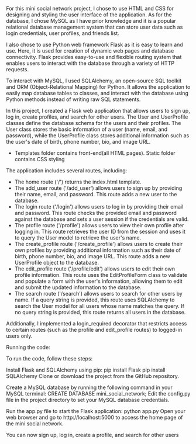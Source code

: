 For this mini social network project, I chose to use HTML and CSS for designing and styling the user interface of the application. As for the database, I chose MySQL as I have prior knowledge and it is a popular relational database management system that can store user data such as login credentials, user profiles, and friends list.

I also chose to use Python web framework Flask as it is easy to learn and use. Here, it is used for creation of dynamic web pages and database connectivity. Flask provides easy-to-use and flexible routing system that enables users to interact with the database through a variety of HTTP requests.

To interact with MySQL, I used SQLAlchemy, an open-source SQL toolkit and ORM (Object-Relational Mapping) for Python. It allows the application to easily map database tables to classes, and interact with the database using Python methods instead of writing raw SQL statements.

In this project, I created a Flask web application that allows users to sign up, log in, create profiles, and search for other users. The User and UserProfile classes define the database schema for the users and their profiles. The User class stores the basic information of a user (name, email, and password), while the UserProfile class stores additional information such as the user's date of birth, phone number, bio, and image URL.

* Templates folder contains front-end(all HTML pages). Static folder contains CSS styling


The application includes several routes, including:

* The home route ('/') returns the index.html template.
* The add_user route ('/add_user') allows users to sign up by providing their name, email, and password. This route adds a new user to the database.
* The login route ('/login') allows users to log in by providing their email and password. This route checks the provided email and password against the database and sets a user session if the credentials are valid.
* The profile route ('/profile') allows users to view their own profile after logging in. This route retrieves the user ID from the session and uses it to query the User model to retrieve the user's name.
* The create_profile route ('/create_profile') allows users to create their own profiles by providing additional information such as their date of birth, phone number, bio, and image URL. This route adds a new UserProfile object to the database.
* The edit_profile route ('/profile/edit') allows users to edit their own profile information. This route uses the EditProfileForm class to validate and populate a form with the user's information, allowing them to edit and submit the updated information to the database.
* The search route ('/search') allows users to search for other users by name. If a query string is provided, this route uses SQLAlchemy to search the User model for all users whose name matches the query. If no query string is provided, this route returns all users in the database.

Additionally, I implemented a login_required decorator that restricts access to certain routes (such as the profile and edit_profile routes) to logged-in users only.


Running the code:

To run the code, follow these steps:

Install Flask and SQLAlchemy using pip:
pip install Flask
pip install SQLAlchemy
Clone or download the project from the GitHub repository.

Create a MySQL database by running the following command in your MySQL terminal:
CREATE DATABASE mini_social_network;
Edit the config.py file in the project directory to set your MySQL database credentials.

Run the app.py file to start the Flask application:
python app.py
Open your web browser and go to http://localhost:5000 to access the home page of the mini social network.

You can now sign up, log in, create a profile, and search for other users
